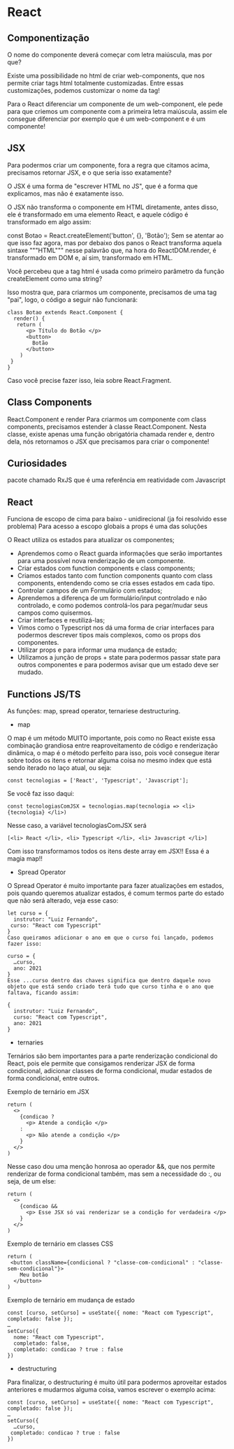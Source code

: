 # React

## Componentização

O nome do componente deverá começar com letra maiúscula, mas por que?

Existe uma possibilidade no html de criar web-components, que nos permite criar tags html totalmente customizadas. Entre essas customizações, podemos customizar o nome da tag!

Para o React diferenciar um componente de um web-component, ele pede para que criemos um componente com a primeira letra maiúscula, assim ele consegue diferenciar por exemplo que <meuBotao /> é um web-component e <MeuBotao /> é um componente!

## JSX

Para podermos criar um componente, fora a regra que citamos acima, precisamos retornar JSX, e o que seria isso exatamente?

O JSX é uma forma de "escrever HTML no JS", que é a forma que explicamos, mas não é exatamente isso.

O JSX não transforma o componente <Botao /> em HTML diretamente, antes disso, ele é transformado em uma elemento React, e aquele código é transformado em algo assim:

const Botao = React.createElement('button', {}, 'Botão');
Sem se atentar ao que isso faz agora, mas por debaixo dos panos o React transforma aquela sintaxe """HTML""" nesse palavrão que, na hora do ReactDOM.render, é transformado em DOM e, aí sim, transformado em HTML.

Você percebeu que a tag html é usada como primeiro parâmetro da função createElement como uma string?

Isso mostra que, para criarmos um componente, precisamos de uma tag "pai", logo, o código a seguir não funcionará:

```
class Botao extends React.Component {
  render() {
   return (
      <p> Título do Botão </p>
      <button>
        Botão
      </button>
    )
 }
}
```
Caso você precise fazer isso, leia sobre React.Fragment.


## Class Components
React.Component e render
Para criarmos um componente com class components, precisamos estender à classe React.Component. Nesta classe, existe apenas uma função obrigatória chamada render e, dentro dela, nós retornamos o JSX que precisamos para criar o componente!


## Curiosidades

 pacote chamado RxJS que é uma referência em reatividade com Javascript

## React

 Funciona de escopo de cima para baixo - unidirecional (ja foi resolvido esse problema)
 Para acesso a escopo globais a props é uma das soluções

 O React utiliza os estados para atualizar os componentes;

- Aprendemos como o React guarda informações que serão importantes para uma possível nova renderização de um componente.
- Criar estados com function components e class components;
- Criamos estados tanto com function components quanto com class components, entendendo como se cria esses estados em cada tipo.
- Controlar campos de um Formulário com estados;
- Aprendemos a diferença de um formulário/input controlado e não controlado, e como podemos controlá-los para pegar/mudar seus campos como quisermos.
- Criar interfaces e reutilizá-las;
- Vimos como o Typescript nos dá uma forma de criar interfaces para podermos descrever tipos mais complexos, como os props dos componentes.
- Utilizar props e para informar uma mudança de estado;
- Utilizamos a junção de props + state para podermos passar state para outros componentes e para podermos avisar que um estado deve ser mudado.


## Functions JS/TS

As funções: map, spread operator, ternariese destructuring.

- map

O map é um método MUITO importante, pois como no React existe essa combinação grandiosa entre reaproveitamento de código e renderização dinâmica, o map é o método perfeito para isso, pois você consegue iterar sobre todos os itens e retornar alguma coisa no mesmo index que está sendo iterado no laço atual, ou seja:

```
const tecnologias = ['React', 'Typescript', 'Javascript'];
```

Se você faz isso daqui:

```
const tecnologiasComJSX = tecnologias.map(tecnologia => <li> {tecnologia} </li>)
```

Nesse caso, a variável tecnologiasComJSX será 

```
[<li> React </li>, <li> Typescript </li>, <li> Javascript </li>]
```

Com isso transformamos todos os itens deste array em JSX!! Essa é a magia map!!

- Spread Operator

O Spread Operator é muito importante para fazer atualizações em estados, pois quando queremos atualizar estados, é comum termos parte do estado que não será alterado, veja esse caso:

```
let curso = {
  instrutor: "Luiz Fernando",
 curso: "React com Typescript"
}
Caso queiramos adicionar o ano em que o curso foi lançado, podemos fazer isso:

curso = {
  …curso,
  ano: 2021
}
Esse ...curso dentro das chaves significa que dentro daquele novo objeto que está sendo criado terá tudo que curso tinha e o ano que faltava, ficando assim:

{
  instrutor: "Luiz Fernando",
  curso: "React com Typescript",
  ano: 2021
}
```


- ternaries

Ternários são bem importantes para a parte renderização condicional do React, pois ele permite que consigamos renderizar JSX de forma condicional, adicionar classes de forma condicional, mudar estados de forma condicional, entre outros.

Exemplo de ternário em JSX

```
return (
  <>
    {condicao ?
      <p> Atende a condição </p>
    :
      <p> Não atende a condição </p>
    }
  </>
)
```

Nesse caso dou uma menção honrosa ao operador &&, que nos permite renderizar de forma condicional também, mas sem a necessidade do :, ou seja, de um else:

```
return (
  <>
    {condicao &&
      <p> Esse JSX só vai renderizar se a condição for verdadeira </p>
    }
  </>
)
```

Exemplo de ternário em classes CSS

```
return (
 <button className={condicional ? "classe-com-condicional" : "classe-sem-condicional"}>
    Meu botão
  </button>
)
```

Exemplo de ternário em mudança de estado

```
const [curso, setCurso] = useState({ nome: "React com Typescript", completado: false });
…
setCurso({
  nome: "React com Typescript",
  completado: false,
  completado: condicao ? true : false
})
```


- destructuring

Para finalizar, o destructuring é muito útil para podermos aproveitar estados anteriores e mudarmos alguma coisa, vamos escrever o exemplo acima:

```
const [curso, setCurso] = useState({ nome: "React com Typescript", completado: false });
…
setCurso({
  …curso,
 completado: condicao ? true : false
})
```